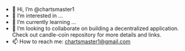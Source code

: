 - 👋 Hi, I’m @chartsmaster1
- 👀 I’m interested in ...
- 🌱 I’m currently learning ...
- 💞️ I’m looking to collaborate on building a decentralized application. Check out candle-coin repository for more details and links.
- 📫 How to reach me: chartsmaster1@gmail.com

<!---
chartsmaster1/chartsmaster1 is a ✨ special ✨ repository because its `README.md` (this file) appears on your GitHub profile.
You can click the Preview link to take a look at your changes.
--->
